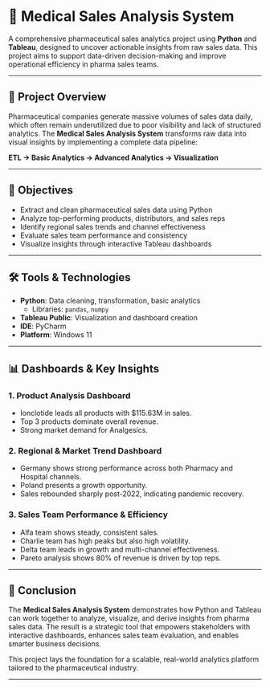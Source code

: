 
# 💊 Medical Sales Analysis System

A comprehensive pharmaceutical sales analytics project using **Python** and **Tableau**, designed to uncover actionable insights from raw sales data. This project aims to support data-driven decision-making and improve operational efficiency in pharma sales teams.

---

## 📌 Project Overview

Pharmaceutical companies generate massive volumes of sales data daily, which often remain underutilized due to poor visibility and lack of structured analytics. The **Medical Sales Analysis System** transforms raw data into visual insights by implementing a complete data pipeline:

**ETL → Basic Analytics → Advanced Analytics → Visualization**

---

## 🎯 Objectives

- Extract and clean pharmaceutical sales data using Python
- Analyze top-performing products, distributors, and sales reps
- Identify regional sales trends and channel effectiveness
- Evaluate sales team performance and consistency
- Visualize insights through interactive Tableau dashboards

---

## 🛠️ Tools & Technologies

- **Python**: Data cleaning, transformation, basic analytics  
  - Libraries: `pandas`, `numpy`
- **Tableau Public**: Visualization and dashboard creation
- **IDE**: PyCharm
- **Platform**: Windows 11

---

## 📊 Dashboards & Key Insights

### 1. **Product Analysis Dashboard**
- Ionclotide leads all products with $115.63M in sales.
- Top 3 products dominate overall revenue.
- Strong market demand for Analgesics.

### 2. **Regional & Market Trend Dashboard**
- Germany shows strong performance across both Pharmacy and Hospital channels.
- Poland presents a growth opportunity.
- Sales rebounded sharply post-2022, indicating pandemic recovery.

### 3. **Sales Team Performance & Efficiency**
- Alfa team shows steady, consistent sales.
- Charlie team has high peaks but also high volatility.
- Delta team leads in growth and multi-channel effectiveness.
- Pareto analysis shows 80% of revenue is driven by top reps.

---

## 🧠 Conclusion

The **Medical Sales Analysis System** demonstrates how Python and Tableau can work together to analyze, visualize, and derive insights from pharma sales data. The result is a strategic tool that empowers stakeholders with interactive dashboards, enhances sales team evaluation, and enables smarter business decisions.

This project lays the foundation for a scalable, real-world analytics platform tailored to the pharmaceutical industry.

---



